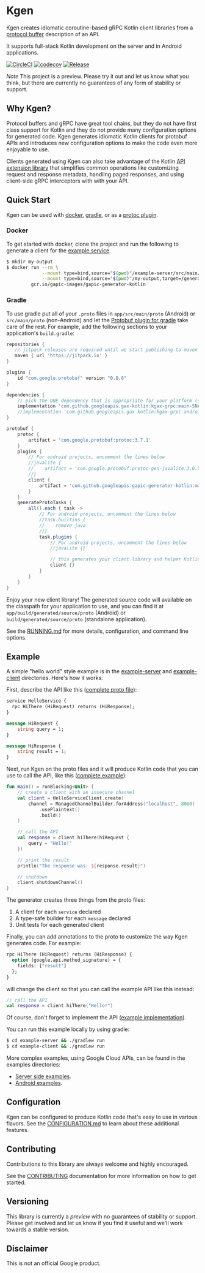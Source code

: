 # Kgen

Kgen creates idiomatic coroutine-based gRPC Kotlin client libraries from a [protocol buffer](https://developers.google.com/protocol-buffers/docs/proto3) description of an API.

It supports full-stack Kotlin development on the server and in Android applications.

[![CircleCI](https://circleci.com/gh/googleapis/gapic-generator-kotlin/tree/main.svg?style=svg)](https://circleci.com/gh/googleapis/gapic-generator-kotlin/tree/main)
[![codecov](https://codecov.io/gh/googleapis/gapic-generator-kotlin/branch/main/graph/badge.svg)](https://codecov.io/gh/googleapis/gapic-generator-kotlin)
[![Release](https://jitpack.io/v/googleapis/gapic-generator-kotlin.svg)](https://jitpack.io/#googleapis/gapic-generator-kotlin)

*Note* This project is a preview. Please try it out and let us know what you think, but there
are currently no guarantees of any form of stability or support.

## Why Kgen?

Protocol buffers and gRPC have great tool chains, but they do not have first class support for Kotlin and
they do not provide many configuration options for generated code. Kgen generates idiomatic Kotlin clients
for protobuf APIs and introduces new configuration options to make the code even more enjoyable to use.

Clients generated using Kgen can also take advantage of the Kotlin [API extension library](https://github.com/googleapis/gax-kotlin)
that simplifies common operations like customizing request and response metadata, handling paged responses, and
using client-side gRPC interceptors with with your API.

## Quick Start

Kgen can be used with [docker](https://www.docker.com/), [gradle](https://gradle.org/),
or as a [protoc plugin](https://developers.google.com/protocol-buffers/).

### Docker

To get started with docker, clone the project and run the following to generate a client for the [example service](example-server).

```bash
$ mkdir my-output
$ docker run --rm \
             --mount type=bind,source="$(pwd)"/example-server/src/main/proto,target=/proto \
             --mount type=bind,source="$(pwd)"/my-output,target=/generated \
         gcr.io/gapic-images/gapic-generator-kotlin
```

### Gradle

To use gradle put all of your `.proto` files in `app/src/main/proto` (Android) or `src/main/proto` (non-Android)
and let the [Protobuf plugin for gradle](https://github.com/google/protobuf-gradle-plugin) take care
of the rest. For example, add the following sections to your application's `build.gradle`:

```groovy
repositories {
   // jitpack releases are required until we start publishing to maven
   maven { url 'https://jitpack.io' }
}

plugins {
    id "com.google.protobuf" version "0.8.8"
}

dependencies {
    // pick the ONE dependency that is appropriate for your platform (server or Android)
    implementation 'com.github.googleapis.gax-kotlin:kgax-grpc:main-SNAPSHOT'
    //implementation 'com.github.googleapis.gax-kotlin:kgax-grpc-android:main-SNAPSHOT'
}

protobuf {
    protoc {
        artifact = 'com.google.protobuf:protoc:3.7.1'
    }
    plugins {
        // For android projects, uncomment the lines below
        //javalite {
        //    artifact = 'com.google.protobuf:protoc-gen-javalite:3.0.0'
        //}
        client {
            artifact = 'com.github.googleapis:gapic-generator-kotlin:master-SNAPSHOT:core@jar'
        }
    }
    generateProtoTasks {
        all().each { task ->
            // For android projects, uncomment the lines below
            //task.builtins {
            //    remove java
            //}
            task.plugins {
                // For android projects, uncomment the lines below
                //javalite {}

                // this generates your client library and helper Kotlin builders!
                client {}
            }
        }
    }
}

```

Enjoy your new client library! The generated source code will available on the classpath
for your application to use, and you can find it at `app/build/generated/source/proto`
(Android) or `build/generated/source/proto` (standalone application).

See the [RUNNING.md](RUNNING.md) for more details, configuration, and command line options.

## Example

A simple "hello world" style example is in the [example-server](example-server)
and [example-client](example-client) directories. Here's how it works:

First, describe the API like this ([complete proto file](example-server/src/main/proto/google/example/hello.proto)):

```proto
service HelloService {
  rpc HiThere (HiRequest) returns (HiResponse);
}

message HiRequest {
    string query = 1;
}

message HiResponse {
    string result = 1;
}
```

Next, run Kgen on the proto files and it will produce Kotlin code that you can use to call
the API, like this ([complete example](example-client/src/main/kotlin/example/Client.kt)):

```kotlin
fun main() = runBlocking<Unit> {
    // create a client with an insecure channel
    val client = HelloServiceClient.create(
        channel = ManagedChannelBuilder.forAddress("localhost", 8080)
            .usePlaintext()
            .build()
    )

    // call the API
    val response = client.hiThere(hiRequest {
        query = "Hello!"
    })

    // print the result
    println("The response was: ${response.result}")

    // shutdown
    client.shutdownChannel()
}
```

The generator creates three things from the proto files:
1. A client for each `service` declared
1. A type-safe builder for each `message` declared
1. Unit tests for each generated client

Finally, you can add annotations to the proto to customize the way Kgen generates code. For example:

```proto
rpc HiThere (HiRequest) returns (HiResponse) {
  option (google.api.method_signature) = {
    fields: ["result"]
  };
}
```

will change the client so that you can call the example API like this instead:

```kotlin
// call the API
val response = client.hiThere("Hello!")
```

Of course, don't forget to implement the API ([example implementation](example-server/src/main/kotlin/example/ExampleServer.kt)).

You can run this example locally by using gradle:

```bash
$ cd example-server && ./gradlew run
$ cd example-client && ./gradlew run
```

More complex examples, using Google Cloud APIs, can be found in the examples directories:
  + [Server side examples](example-api-cloud-clients/README.md).
  + [Android examples](example-api-cloud-clients-android/README.md).

## Configuration

Kgen can be configured to produce Kotlin code that's easy to use in various flavors. See the
[CONFIGURATION.md](CONFIGURATION.md) to learn about these additional features.

## Contributing

Contributions to this library are always welcome and highly encouraged.

See the [CONTRIBUTING](CONTRIBUTING.md) documentation for more information on how to get started.

## Versioning

This library is currently a *preview* with no guarantees of stability or support. Please get involved and let us know
if you find it useful and we'll work towards a stable version.

## Disclaimer

This is not an official Google product.
